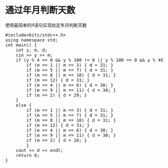 # 通过年月判断天数

使用最简单的if语句实现给定年月判断天数

<pre class="EnlighterJSRAW" data-enlighter-language="cpp" data-enlighter-theme="godzilla">#include&lt;bits/stdc++.h&gt;
using namespace std;
int main() {
	int y, m, d;
	cin &gt;&gt; y &gt;&gt; m;
	if (y % 4 == 0 && y % 100 != 0 || y % 100 == 0 && y % 400 == 0) {
		if (m == 1 || m == 3) { d = 31; }
		if (m == 5 || m == 7) { d = 31; }
		if (m == 8 || m == 10) { d = 31; }
		if (m == 12) { d = 31; }
		if (m == 4 || m == 6) { d = 30; }
		if (m == 9 || m == 11) { d = 30; }
		if (m == 2) { d = 29; }
	}
	else {
		if (m == 1 || m == 3) { d = 31; }
		if (m == 5 || m == 7) { d = 31; }
		if (m == 8 || m == 10) { d = 31; }
		if (m == 12) { d = 31; }
		if (m == 4 || m == 6) { d = 30; }
		if (m == 9 || m == 11) { d = 30; }
		if (m == 2) { d = 28; }
		}
	cout &lt;&lt; d &lt;&lt; endl;
	return 0;
}</pre>

&nbsp;
